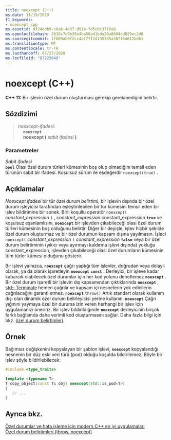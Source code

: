 ```yaml
---
title: noexcept (C++)
ms.date: 11/19/2019
f1_keywords:
- noexcept_cpp
ms.assetid: df24edb9-c6a6-4e37-9914-fd5c0c3716a8
ms.openlocfilehash: 2618c7e9b35e4ba50ad1bda20a8694dd829ec2d8
ms.sourcegitcommit: 1f009ab0f2cc4a177f2d1353d5a38f164612bdb1
ms.translationtype: MT
ms.contentlocale: tr-TR
ms.lasthandoff: 07/27/2020
ms.locfileid: "87223648"
---
```

# <a name="noexcept-c"></a>noexcept (C++)

**C++ 11:** Bir işlevin özel durum oluşturması gerekip gerekmediğini belirtir.

## <a name="syntax"></a>Sözdizimi

> *noexcept-ifadesi*: \
> &nbsp;&nbsp;&nbsp;&nbsp;**`noexcept`**\
> &nbsp;&nbsp;&nbsp;&nbsp;**noexcept (** *sabit ifadesi* **)**

### <a name="parameters"></a>Parametreler

*Sabit ifadesi*<br/>
**`bool`** Olası özel durum türleri kümesinin boş olup olmadığını temsil eden türünün sabit bir ifadesi. Koşulsuz sürüm ile eşdeğerdir `noexcept(true)` .

## <a name="remarks"></a>Açıklamalar

*Noexcept ifadesi* bir tür *özel durum belirtimi*, bir işlevin dışında bir özel durum işleyicisi tarafından eşleştirilebilen bir tür kümesini temsil eden bir işlev bildirimine bir sonek. Birli koşullu operatör `noexcept(` *constant_expression* `)` , *constant_expression* constant_expression **`true`** ve koşulsuz eşanlamlısını, **`noexcept`** bir işlevden çıkabileceği olası özel durum türleri kümesinin boş olduğunu belirtir. Diğer bir deyişle, işlev hiçbir şekilde özel durum oluşturmaz ve bir özel durumun kapsam dışına yayılmasın. İşleci `noexcept(` *constant_expression* `)` *constant_expression* **`false`** veya bir özel durum belirtiminin (yıkıcı veya ayırmayı kaldırma işlevi dışında) yokluğu constant_expression, işlevden çıkabileceği olası özel durumların kümesinin tüm türler kümesi olduğunu gösterir.

Bir işlevi yalnızca, **`noexcept`** çağrı yaptığı tüm işlevler, doğrudan veya dolaylı olarak, ya da olarak işaretleyin **`noexcept`** **`const`** . Derleyici, bir işleve kadar kabarcık olabilecek özel durumlar için her kod yolunu denetlemez **`noexcept`** . Bir özel durum işaretli bir işlevin dış kapsamından çıktıklarında **`noexcept`** , [std:: Terminate](../standard-library/exception-functions.md#terminate) hemen çağrılır ve kapsam içi nesnelerin yok edicilerin çağrılacağını garanti etmez. **`noexcept`** `throw()` Artık standart olarak kullanım dışı olan dinamik özel durum belirleyicisi yerine kullanın. **`noexcept`** Çağrı yığınını yaymaya özel bir duruma izin veren herhangi bir işlev için uygulamanızı öneririz. Bir işlev bildirildiğinde **`noexcept`** derleyicinin birçok farklı bağlamda daha verimli kod oluşturmasını sağlar. Daha fazla bilgi için bkz. [özel durum belirtimleri](exception-specifications-throw-cpp.md).

## <a name="example"></a>Örnek

Bağımsız değişkenini kopyalayan bir şablon işlevi, **`noexcept`** kopyalandığı nesnenin bir düz eski veri türü (pod) olduğu koşulda bildirilemez. Böyle bir işlev şöyle bildirilebilecek:

```cpp
#include <type_traits>

template <typename T>
T copy_object(const T& obj) noexcept(std::is_pod<T>)
{
   // ...
}
```

## <a name="see-also"></a>Ayrıca bkz.

[Özel durumlar ve hata işleme için modern C++ en iyi uygulamaları](errors-and-exception-handling-modern-cpp.md)<br/>
[Özel durum belirtimleri (throw, noexcept)](exception-specifications-throw-cpp.md)
